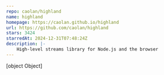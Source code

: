 ```yaml
---
repo: caolan/highland
name: highland
homepage: https://caolan.github.io/highland
url: https://github.com/caolan/highland
stars: 3424
starredAt: 2024-12-31T07:48:24Z
description: |-
    High-level streams library for Node.js and the browser
---
```


[object Object]
